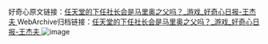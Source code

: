 好奇心原文链接：[任天堂的下任社长会是马里奥之父吗？_游戏_好奇心日报-王杰夫 ](https://www.qdaily.com/articles/12063.html)
WebArchive归档链接：[任天堂的下任社长会是马里奥之父吗？_游戏_好奇心日报-王杰夫 ](http://web.archive.org/web/20190623171857/https://www.qdaily.com/articles/12063.html)
![image](http://ww3.sinaimg.cn/large/007d5XDply1g3wjdgar1yj30u02y74qp)